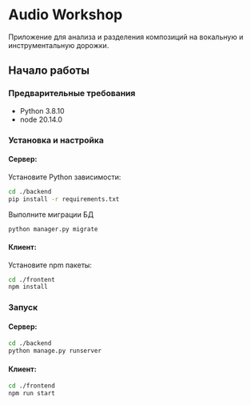 # Audio Workshop

Приложение для анализа и разделения композиций на вокальную и инструментальную дорожки.

## Начало работы

### Предварительные требования

- Python 3.8.10
- node 20.14.0

### Установка и настройка

#### Сервер:

Установите Python зависимости:
```sh
cd ./backend
pip install -r requirements.txt
```

Выполните миграции БД
```sh
python manager.py migrate
```

#### Клиент:

Установите npm пакеты:
```sh
cd ./frontent
npm install
```

### Запуск

#### Сервер:
```sh
cd ./backend
python manage.py runserver 
```

#### Клиент:
```sh
cd ./frontend
npm run start
```
